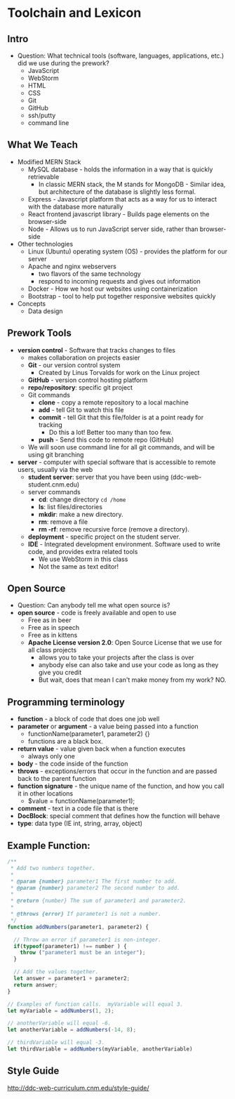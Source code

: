 # Toolchain and Lexicon

## Intro
- Question: What technical tools (software, languages, applications, etc.) did we use during the prework?
  - JavaScript
  - WebStorm
  - HTML
  - CSS
  - Git
  - GitHub
  - ssh/putty
  - command line
  
## What We Teach
- Modified MERN Stack
  - MySQL database - holds the information in a way that is quickly retrievable
    - In classic MERN stack, the M stands for MongoDB - Similar idea, but architecture of the database is slightly less formal.
  - Express - Javascript platform that acts as a way for us to interact with the database more naturally
  - React frontend javascript library - Builds page elements on the browser-side
  - Node - Allows us to run JavaScript server side, rather than browser-side
- Other technologies
  - Linux (Ubuntu) operating system (OS) - provides the platform for our server
  - Apache and nginx webservers
    - two flavors of the same technology
    - respond to incoming requests and gives out information
  - Docker - How we host our websites using containerization
  - Bootstrap - tool to help put together responsive websites quickly
- Concepts
  - Data design
  
## Prework Tools
- **version control** - Software that tracks changes to files 
  - makes collaboration on projects easier
   - **Git** - our version control system
     - Created by Linus Torvalds for work on the Linux project
  - **GitHub** - version control hosting platform
  - **repo/repository**: specific git project
  - Git commands
    - **clone** - copy a remote repository to a local machine
    - **add** - tell Git to watch this file
    - **commit** - tell Git that this file/folder is at a point ready for tracking
      - Do this a lot!  Better too many than too few.
    - **push** - Send this code to remote repo (GitHub)
   - We will soon use command line for all git commands, and will be using git branching
- **server** - computer with special software that is accessible to remote users, usually via the web
  - **student server**: server that you have been using (ddc-web-student.cnm.edu)
  - server commands
    - **cd**: change directory `cd /home`
    - **ls**: list files/directories
    - **mkdir**: make a new directory.
    - **rm**: remove a file
    - **rm -rf**: remove recursive force (remove a directory).  
  - **deployment** - specific project on the student server.
  - **IDE** - Integrated development environment.  Software used to write code, and provides extra related tools
    - We use WebStorm in this class
    - Not the same as text editor!

## Open Source
- Question: Can anybody tell me what open source is?
- **open source** - code is freely available and open to use
  - Free as in beer
  - Free as in speech
  - Free as in kittens
  - **Apache License version 2.0**: Open Source License that we use for all class projects
    - allows you to take your projects after the class is over
    - anybody else can also take and use your code as long as they give you credit
    - But wait, does that mean I can't make money from my work? NO.

## Programming terminology
- **function** - a block of code that does one job well
- **parameter** or **argument** -  a value being passed into a function
  - functionName(parameter1, parameter2) {}
  - functions are a black box.
- **return value** - value given back when a function executes
  - always only one
- **body** - the code inside of the function
- **throws** - exceptions/errors that occur in the function and are passed back to the parent function
- **function signature** - the unique name of the function, and how you call it in other locations
  - $value = functionName(parameter1);
- **comment** - text in a code file that is there 
- **DocBlock**: special comment that defines how the function will behave
- **type**: data type (IE int, string, array, object)

## Example Function:
```javascript
/**
 * Add two numbers together.
 * 
 * @param {number} parameter1 The first number to add.
 * @param {number} parameter2 The second number to add.
 * 
 * @return {number} The sum of parameter1 and parameter2.
 *
 * @throws {error} If parameter1 is not a number.
 */
function addNumbers(parameter1, parameter2) {

  // Throw an error if parameter1 is non-integer.
  if(typeof(parameter1) !== number ) {
    throw ("parameter1 must be an integer");
  }

  // Add the values together.
  let answer = parameter1 + parameter2;
  return answer;
}

// Examples of function calls.  myVariable will equal 3. 
let myVariable = addNumbers(1, 2);

// anotherVariable will equal -6.
let anotherVariable = addNumbers(-14, 8);  

// thirdVariable will equal -3.
let thirdVariable = addNumbers(myVariable, anotherVariable)
```

## Style Guide
http://ddc-web-curriculum.cnm.edu/style-guide/
